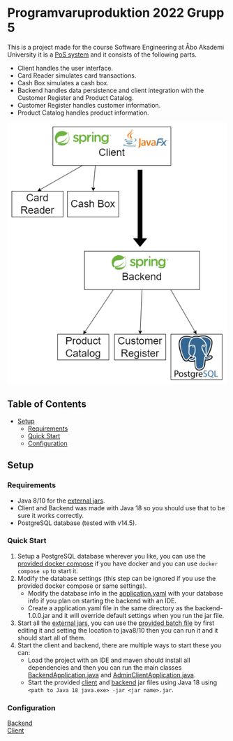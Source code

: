 # Programvaruproduktion 2022 Grupp 5 <!-- omit in toc -->  

This is a project made for the course Software Engineering at Åbo Akademi University it is a [PoS system](https://en.wikipedia.org/wiki/Point_of_sale) and it consists of the following parts.  

- Client handles the user interface.  
- Card Reader simulates card transactions.  
- Cash Box simulates a cash box.  
- Backend handles data persistence and client integration with the Customer Register and Product Catalog.  
- Customer Register handles customer information.  
- Product Catalog handles product information.  

![System diagram](docs/diagram/pvpgrp5%20system%20diagram.png)

## Table of Contents <!-- omit in toc -->  

- [Setup](#setup)
    - [Requirements](#requirements)
    - [Quick Start](#quick-start)
    - [Configuration](#configuration)

## Setup  

### Requirements  

- Java 8/10 for the [external jars](/Jars/).  
- Client and Backend was made with Java 18 so you should use that to be sure it works correctly.  
- PostgreSQL database (tested with v14.5).

### Quick Start  

1. Setup a PostgreSQL database wherever you like, you can use the [provided docker compose](/backend/database/compose.yaml) if you have docker and you can use `docker compose up` to start it.    
2. Modify the database settings (this step can be ignored if you use the provided docker compose or same settings).  
    - Modify the database info in the [application.yaml](/backend/src/main/resources/application.yaml) with your database info if you plan on starting the backend with an IDE.  
    - Create a application.yaml file in the same directory as the backend-1.0.0.jar and it will override default settings when you run the jar file.  
3. Start all the [external jars](/Jars/), you can use the [provided batch file](/Jars/startall.bat) by first editing it and setting the location to java8/10 then you can run it and it should start all of them.
4. Start the client and backend, there are multiple ways to start these you can:  
    - Load the project with an IDE and maven should install all dependencies and then you can run the main classes [BackendApplication.java](/backend/src/main/java/app/BackendApplication.java) and [AdminClientApplication.java](/client/src/main/java/app/AdminClientApplication.java).  
    - Start the provided [client](/Jars/client-1.0.0/client-1.0.0.jar) and [backend](/Jars/backend-1.0.0/backend-1.0.0.jar) jar files using Java 18 using `<path to Java 18 java.exe> -jar <jar name>.jar`.  

### Configuration  

[Backend](/docs/backend.md)  
[Client](/docs/client.md)  